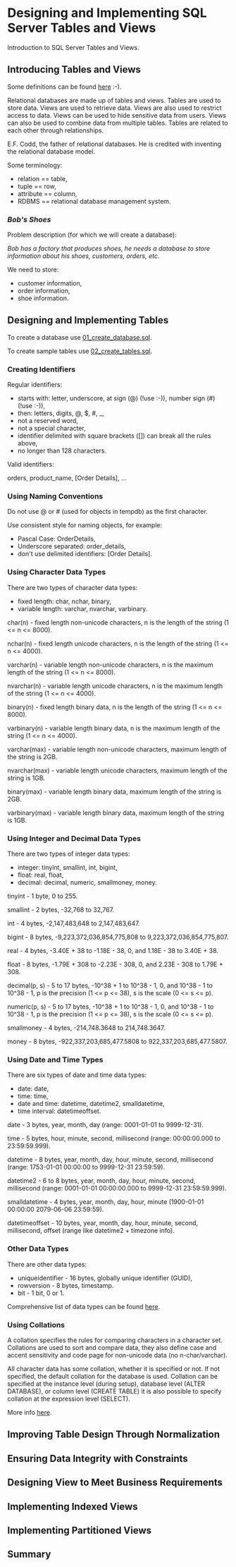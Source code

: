 # Designing and Implementing SQL Server Tables and Views

Introduction to SQL Server Tables and Views.

## Introducing Tables and Views

Some definitions can be found [here](definitions.md) :-).

Relational databases are made up of tables and views. Tables are used to store data. Views are used to retrieve data. Views are also used to restrict access to data. Views can be used to hide sensitive data from users. Views can also be used to combine data from multiple tables. Tables are related to each other through relationships.

E.F. Codd, the father of relational databases. He is credited with inventing the relational database model.

Some terminology:

- relation == table,
- tuple == row,
- attribute == column,
- RDBMS == relational database management system.

### _Bob's Shoes_

Problem description (for which we will create a database):

_Bob has a factory that produces shoes, he needs a database to store information about his shoes, customers, orders, etc._

We need to store:

- customer information,
- order information,
- shoe information.

## Designing and Implementing Tables

To create a database use [01_create_database.sql](01_create_database.sql).

To create sample tables use [02_create_tables.sql](02_create_tables.sql).

### Creating Identifiers

Regular identifiers:

- starts with: letter, underscore, at sign (@) (!use :-)), number sign (#) (!use :-)),
- then: letters, digits, @, $, #, \_,
- not a reserved word,
- not a special character,
- identifier delimited with square brackets ([]) can break all the rules above,
- no longer than 128 characters.

Valid identifiers:

orders, product_name, [Order Details], ...

### Using Naming Conventions

Do not use @ or # (used for objects in tempdb) as the first character.

Use consistent style for naming objects, for example:

- Pascal Case: OrderDetails,
- Underscore separated: order_details,
- don't use delimited identifiers: [Order Details].

### Using Character Data Types

There are two types of character data types:

- fixed length: char, nchar, binary,
- variable length: varchar, nvarchar, varbinary.

char(n) - fixed length non-unicode characters, n is the length of the string (1 <= n <= 8000).

nchar(n) - fixed length unicode characters, n is the length of the string (1 <= n <= 4000).

varchar(n) - variable length non-unicode characters, n is the maximum length of the string (1 <= n <= 8000).

nvarchar(n) - variable length unicode characters, n is the maximum length of the string (1 <= n <= 4000).

binary(n) - fixed length binary data, n is the length of the string (1 <= n <= 8000).

varbinary(n) - variable length binary data, n is the maximum length of the string (1 <= n <= 4000).

varchar(max) - variable length non-unicode characters, maximum length of the string is 2GB.

nvarchar(max) - variable length unicode characters, maximum length of the string is 1GB.

binary(max) - variable length binary data, maximum length of the string is 2GB.

varbinary(max) - variable length binary data, maximum length of the string is 1GB.

### Using Integer and Decimal Data Types

There are two types of integer data types:

- integer: tinyint, smallint, int, bigint,
- float: real, float,
- decimal: decimal, numeric, smallmoney, money.

tinyint - 1 byte, 0 to 255.

smallint - 2 bytes, -32,768 to 32,767.

int - 4 bytes, -2,147,483,648 to 2,147,483,647.

bigint - 8 bytes, -9,223,372,036,854,775,808 to 9,223,372,036,854,775,807.

real - 4 bytes, -3.40E + 38 to -1.18E - 38, 0, and 1.18E - 38 to 3.40E + 38.

float - 8 bytes, -1.79E + 308 to -2.23E - 308, 0, and 2.23E - 308 to 1.79E + 308.

decimal(p, s) - 5 to 17 bytes, -10^38 + 1 to 10^38 - 1, 0, and 10^38 - 1 to 10^38 - 1, p is the precision (1 <= p <= 38), s is the scale (0 <= s <= p).

numeric(p, s) - 5 to 17 bytes, -10^38 + 1 to 10^38 - 1, 0, and 10^38 - 1 to 10^38 - 1, p is the precision (1 <= p <= 38), s is the scale (0 <= s <= p).

smallmoney - 4 bytes, -214,748.3648 to 214,748.3647.

money - 8 bytes, -922,337,203,685,477.5808 to 922,337,203,685,477.5807.

### Using Date and Time Types

There are six types of date and time data types:

- date: date,
- time: time,
- date and time: datetime, datetime2, smalldatetime,
- time interval: datetimeoffset.

date - 3 bytes, year, month, day (range: 0001-01-01 to 9999-12-31).

time - 5 bytes, hour, minute, second, millisecond (range: 00:00:00.000 to 23:59:59.999).

datetime - 8 bytes, year, month, day, hour, minute, second, millisecond (range: 1753-01-01 00:00:00 to 9999-12-31 23:59:59).

datetime2 - 6 to 8 bytes, year, month, day, hour, minute, second, millisecond (range: 0001-01-01 00:00:00.000 to 9999-12-31 23:59:59.999).

smalldatetime - 4 bytes, year, month, day, hour, minute (1900-01-01 00:00:00 2079-06-06 23:59:59).

datetimeoffset - 10 bytes, year, month, day, hour, minute, second, millisecond, offset (range like datetime2 + timezone info).

### Other Data Types

There are other data types:

- uniqueidentifier - 16 bytes, globally unique identifier (GUID),
- rowversion - 8 bytes, timestamp.
- bit - 1 bit, 0 or 1.

Comprehensive list of data types can be found [here](https://learn.microsoft.com/en-us/sql/t-sql/data-types/data-types-transact-sql?view=sql-server-ver15).

### Using Collations

A collation specifies the rules for comparing characters in a character set. Collations are used to sort and compare data, they also define case and accent sensitivity and code page for non-unicode data (no n-char/varchar).

All character data has some collation, whether it is specified or not. If not specified, the default collation for the database is used. Collation can be specified at the instance level (during setup), database level (ALTER DATABASE), or column level (CREATE TABLE) it is also possible to specify collation at the expression level (SELECT).

More info [here](https://learn.microsoft.com/en-us/sql/relational-databases/collations/collation-and-unicode-support?view=sql-server-ver15).

## Improving Table Design Through Normalization

## Ensuring Data Integrity with Constraints

## Designing View to Meet Business Requirements

## Implementing Indexed Views

## Implementing Partitioned Views

## Summary
